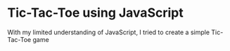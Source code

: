 # Tic-Tac-Toe using JavaScript 

With my limited understanding of JavaScript, I tried to create a simple Tic-Tac-Toe game
